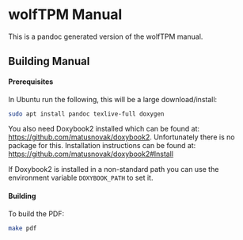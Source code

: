 # wolfTPM Manual

This is a pandoc generated version of the wolfTPM manual.

## Building Manual

#### Prerequisites

In Ubuntu run the following, this will be a large download/install:

```sh
sudo apt install pandoc texlive-full doxygen
```

You also need Doxybook2 installed which can be found at: <https://github.com/matusnovak/doxybook2>. Unfortunately there is no package for this. Installation instructions can be found at: <https://github.com/matusnovak/doxybook2#Install>

If Doxybook2 is installed in a non-standard path you can use the environment variable `DOXYBOOK_PATH` to set it.

#### Building

To build the PDF:

```sh
make pdf
```

